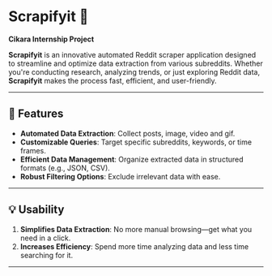# Scrapifyit 🤖  
**Cikara Internship Project**

**Scrapifyit** is an innovative automated Reddit scraper application designed to streamline and optimize data extraction from various subreddits. Whether you're conducting research, analyzing trends, or just exploring Reddit data, **Scrapifyit** makes the process fast, efficient, and user-friendly.

---

## 🚀 Features  
- **Automated Data Extraction**: Collect posts, image, video and gif.  
- **Customizable Queries**: Target specific subreddits, keywords, or time frames.  
- **Efficient Data Management**: Organize extracted data in structured formats (e.g., JSON, CSV).  
- **Robust Filtering Options**: Exclude irrelevant data with ease.  

---

## 💡 Usability  
1. **Simplifies Data Extraction**: No more manual browsing—get what you need in a click.  
2. **Increases Efficiency**: Spend more time analyzing data and less time searching for it.  

---

